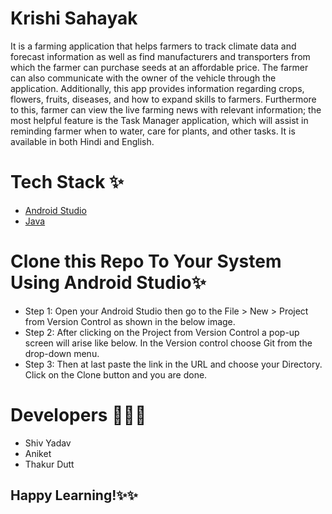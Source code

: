 
# **Krishi Sahayak**
It is a farming application that helps farmers to track climate data and forecast information as well as find manufacturers and transporters from which the farmer can purchase seeds at an affordable price. The farmer can also communicate with the owner of the vehicle through the application. Additionally, this app provides information regarding crops, flowers, fruits, diseases, and how to expand skills to farmers. Furthermore to this, farmer can view the live farming news with relevant information; the most helpful feature is the Task Manager application, which will assist in reminding farmer when to water, care for plants, and other tasks. It is available in both Hindi and English.



# Tech Stack ✨

* [Android Studio](https://developer.android.com/studio)
* [Java](https://www.java.com/en/)

# Clone this Repo To Your System Using Android Studio✨

* Step 1: Open your Android Studio then go to the File > New > Project from Version Control as shown in the below image.
* Step 2: After clicking on the Project from Version Control a pop-up screen will arise like below. In the Version control choose Git from the drop-down menu.
* Step 3: Then at last paste the link in the URL and choose your Directory. Click on the Clone button and you are done.

# Developers 👨🏻‍💻

* Shiv Yadav
* Aniket
* Thakur Dutt

## Happy Learning!✨✨
